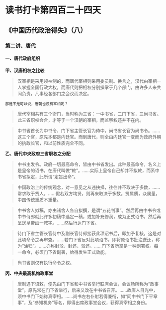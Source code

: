 读书打卡第四百二十四天
===

《中国历代政治得失》（八）
---
### 第二讲、唐代

#### 一、唐代政府组织

**甲、汉唐相权之比较**

> 汉宰相是采用领袖制的，而唐代宰相则采用委员制。换言之，汉代由宰相一人掌握全国行政大权，而唐代则把相权分别操掌于几个部门，由许多人来共同负责，凡事经各部门之会议而决定。
```
那是不是可以说，唐朝也没有宰相呢？
```
> 唐代宰相共有三个衙门，当时称为三省：一中书省，二门下省，三尚书省。此三省职权会合，才等于一个汉朝的宰相，而监察权还并不在内。

> 中书省首长为中书令，门下省主管长官为侍中，尚书省长官为尚书令。……这三个官，原先本都是内廷官。而到唐代，则全由内廷官一变而为政府外朝的执政长官，和以前性质完全不同。

**乙、唐代中央政府三省职权之分配**

> 中书主发令。政府一切最高命令，皆由中书省发出。此种最高命令，名义上是皇帝的诏书，在唐代叫做“敕”。……实际上皇帝自己却并不拟敕，而系中书省拟定，此所谓“定旨出命”。

> 中国政治上的传统观念，对一意见之从违抉择，往往并不取决于多数，……常求取于贤人。……假若双方均贤，则再来取决于多数。贤属质，众属量，中国传统重质不重量。

> 中书舍人拟稿，亦由诸舍人各自拟撰，是谓“五花判事”。然后再由中书令或中书侍郎就此许多初稿中选定一稿，或加补充修润，成为正式诏书，然后再呈送皇帝画一敕字。……然后行达门下省。

> 待门下省主管长官侍中及副长官侍郎接获此项诏书后，即加予复核，这是对此项命令之再审查。……若门下省反对此项诏书，即将原诏书批注送还，称为“涂归”。……亦称封驳、封还、驳还。……门下省所掌是一种副署权。每一命令，必须门下省副署，始得发生正式效能。

> 尚书省则仅有执行命令之权。

**丙、中央最高机构政事堂**

> 唐制遇下诏敕，便先由门下省和中书省举行联席会议，会议场所称为“政事堂”。原先常在门下省举行，后来又改在中书省召开。……故唐人目光中，须中书门下始称真宰相。……尚书左右仆射若得兼衔，如“同中书门下平章事”，及“参知机务”等名，即得出席政事堂会议，获得真宰相之身份。